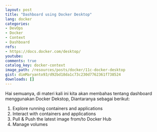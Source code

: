 ```yaml
---
layout: post
title: "Dashboard using Docker Desktop"
lang: docker
categories:
- DevOps
- Docker
- Context
- Dashboard
refs: 
- https://docs.docker.com/desktop/
youtube: 
comments: true
catalog_key: docker-context
image_path: /resources/posts/docker/11c-docker-desktop
gist: dimMaryanto93/d92bd18da1c73c230d7762361f738524
downloads: []
---
```


Hai semuanya, di materi kali ini kita akan membahas tentang dashboard menggunakan Docker Dekstop, Diantaranya sebagai berikut:

1. Explore running containers and applications
2. Interact with containers and applications
3. Pull & Push the latest image from/to Docker Hub
4. Manage volumes